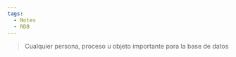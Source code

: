 ```yaml
---
tags:
  - Notes
  - RDB
---
```

> Cualquier persona, proceso u objeto importante para la base de datos
